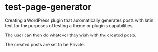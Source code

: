 # test-page-generator
Creating a WordPress plugin that automatically generates posts with latin text for the purposes of testing a theme or plugin's capabilities.

The user can then do whatever they wish with the created posts.

The created posts are set to be Private.
